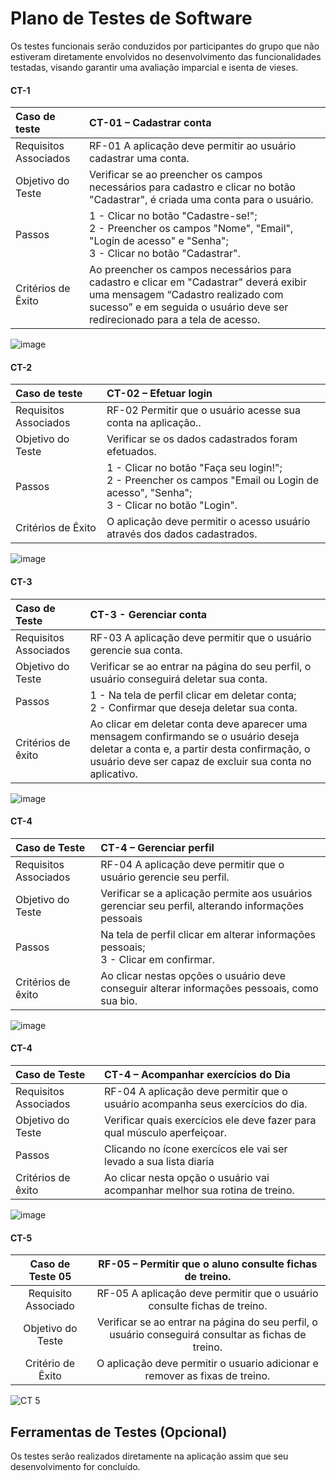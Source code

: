 # Plano de Testes de Software

Os testes funcionais serão conduzidos por participantes do grupo que não estiveram diretamente envolvidos no desenvolvimento das funcionalidades testadas, visando garantir uma avaliação imparcial e isenta de vieses.

#### CT-1
|     Caso de teste     | CT-01 – Cadastrar conta |                                                                                                                                
|:---|:---|
| Requisitos Associados | RF-01 A aplicação deve permitir ao usuário cadastrar uma conta.                                                  |
|   Objetivo do Teste   | Verificar se ao preencher os campos necessários para cadastro e clicar no botão "Cadastrar", é criada uma conta para o usuário.                                                                                  |
|        Passos         | 1 - Clicar no botão "Cadastre-se!";<br> 2 - Preencher os campos "Nome", "Email", "Login de acesso" e "Senha";<br> 3 - Clicar no botão "Cadastrar".  |
|  Critérios de Êxito   | Ao preencher os campos necessários para cadastro e clicar em "Cadastrar" deverá exibir uma mensagem “Cadastro realizado com sucesso” e em seguida o usuário deve ser redirecionado para a tela de acesso.  |

![image](https://github.com/user-attachments/assets/4547acec-0cf1-4bae-9921-f66ba45b60f9)


#### CT-2
|     Caso de teste     | CT-02 – Efetuar login |                                                                                                                                
|:---|:---|
| Requisitos Associados | RF-02 Permitir que o usuário acesse sua conta na aplicação..                                                  |
|   Objetivo do Teste   | Verificar se os dados cadastrados foram efetuados.                                                                                  |
|        Passos         | 1 - Clicar no botão "Faça seu login!";<br> 2 - Preencher os campos "Email ou Login de acesso", "Senha";<br> 3 - Clicar no botão "Login".  |
|  Critérios de Êxito   | O aplicação deve permitir o acesso usuário através dos dados cadastrados. | 

![image](https://github.com/user-attachments/assets/0e46e35a-3b33-406f-b171-02ab447ce5ad)


#### CT-3
|Caso de Teste    | CT-3 - Gerenciar conta |
|:---|:---|
| Requisitos Associados | RF-03	A aplicação deve permitir que o usuário gerencie sua conta.|
| Objetivo do Teste | Verificar se ao entrar na página do seu perfil, o usuário conseguirá deletar sua conta. |
| Passos | 1 - Na tela de perfil clicar em deletar conta;<br> 2 - Confirmar que deseja deletar sua conta.<br> |
| Critérios de êxito | Ao clicar em deletar conta deve aparecer uma mensagem confirmando se o usuário deseja deletar a conta e, a partir desta confirmação, o usuário deve ser capaz de excluir sua conta no aplicativo.| 

![image](https://github.com/user-attachments/assets/f7adaa58-fb28-491a-bb7b-56d7649877bf)




#### CT-4
|Caso de Teste    | CT-4 – Gerenciar perfil |
|:---|:---|
| Requisitos Associados |RF-04	A aplicação deve permitir que o usuário gerencie seu perfil.|
| Objetivo do Teste | Verificar se a aplicação permite aos usuários gerenciar seu perfil, alterando informações pessoais|
| Passos | Na tela de perfil clicar em alterar informações pessoais;<br> 3 - Clicar em confirmar.  |
| Critérios de êxito | Ao clicar nestas opções o usuário deve conseguir alterar  informações pessoais, como sua bio.|

![image](https://github.com/user-attachments/assets/a3615d86-0b08-4ad6-9115-b648c5d7174b)

#### CT-4
|Caso de Teste    | CT-4 – Acompanhar exercícios do Dia |
|:---|:---|
| Requisitos Associados |RF-04	A aplicação deve permitir que o usuário acompanha seus exercícios do dia.|
| Objetivo do Teste | Verificar quais exercícios ele deve fazer para qual músculo aperfeiçoar. |
| Passos | Clicando no ícone exercícos ele vai ser levado a sua lista diaria |
| Critérios de êxito | Ao clicar nesta opção o usuário vai  acompanhar melhor sua rotina de treino.|


![image](https://github.com/user-attachments/assets/15a046ee-a569-4034-afed-558aa2c31cf1)


#### CT-5
| **Caso de Teste 05** 	| **RF-05 – Permitir que o aluno consulte fichas de treino.** 	|
|:---:	|:---:	|
|	Requisito Associado 	| RF-05 A aplicação deve permitir que o usuário consulte fichas de treino.|
| Objetivo do Teste 	| Verificar se ao entrar na página do seu perfil, o usuário conseguirá consultar as fichas de treino. |
|Critério de Êxito | O aplicação deve permitir o usuario adicionar e remover as fixas de treino. |

![CT 5](https://github.com/user-attachments/assets/e0ec28ab-8cc4-4ff1-8b0c-a331702d9b13)


## Ferramentas de Testes (Opcional)

Os testes serão realizados diretamente na aplicação assim que seu desenvolvimento for concluído.
